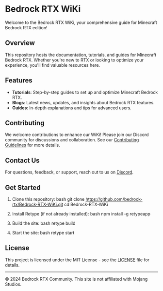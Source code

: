# Bedrock RTX WiKi

Welcome to the Bedrock RTX WiKi, your comprehensive guide for Minecraft Bedrock RTX edition!

## Overview

This repository hosts the documentation, tutorials, and guides for Minecraft Bedrock RTX. Whether you're new to RTX or looking to optimize your experience, you'll find valuable resources here.

## Features

- **Tutorials**: Step-by-step guides to set up and optimize Minecraft Bedrock RTX.
- **Blogs**: Latest news, updates, and insights about Bedrock RTX features.
- **Guides**: In-depth explanations and tips for advanced users.

## Contributing

We welcome contributions to enhance our WiKi! Please join our Discord community for discussions and collaboration. See our [Contributing Guidelines](CONTRIBUTING.md) for more details.

## Contact Us

For questions, feedback, or support, reach out to us on [Discord](https://discord.gg/REpMEFWV65).

## Get Started

1. Clone this repository:
   bash
   git clone https://github.com/bedrock-rtx/Bedrock-RTX-WiKi.git
   cd Bedrock-RTX-WiKi
   

2. Install Retype (if not already installed):
   bash
   npm install -g retypeapp
   

3. Build the site:
   bash
   retype build
   

4. Start the site:
   bash
   retype start
   

## License

This project is licensed under the MIT License - see the [LICENSE](LICENSE) file for details.

-----

© 2024 Bedrock RTX Community. This site is not affiliated with Mojang Studios.
